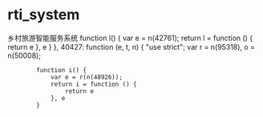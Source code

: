 # rti_system
乡村旅游智能服务系统
function l() {
                var e = n(42761);
                return l = function () {
                    return e
                }, e
            }
        }, 40427: function (e, t, n) {
            "use strict";
            var r = n(95318), o = n(50008);

            function i() {
                var e = r(n(48926));
                return i = function () {
                    return e
                }, e
            }
